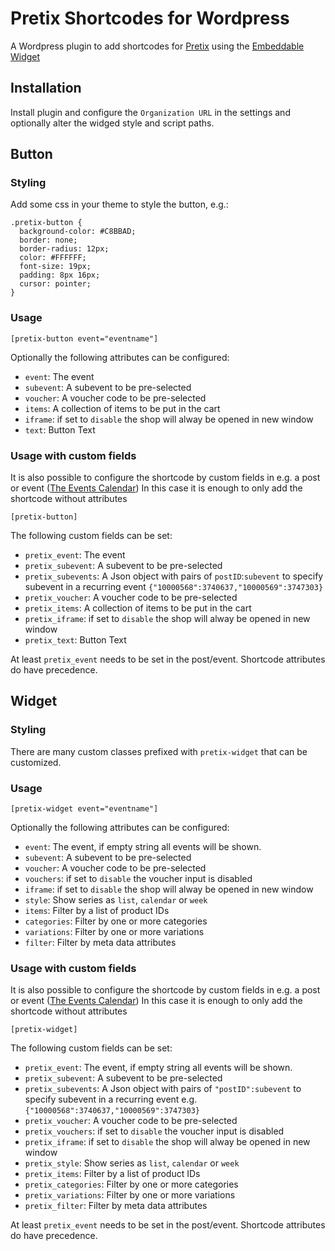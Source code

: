 # Pretix Shortcodes for Wordpress

A Wordpress plugin to add shortcodes for [Pretix](http://pretix.eu/) using the [Embeddable Widget](https://docs.pretix.eu/en/latest/user/events/widget.html)

## Installation

Install plugin and configure the `Organization URL` in the settings and optionally alter the widged style and script paths.

## Button

### Styling

Add some css in your theme to style the button, e.g.:

```
.pretix-button {
  background-color: #C8BBAD;
  border: none;
  border-radius: 12px;
  color: #FFFFFF;
  font-size: 19px;
  padding: 8px 16px;
  cursor: pointer;
}
```

### Usage

```
[pretix-button event="eventname"]
```

Optionally the following attributes can be configured:

* `event`: The event
* `subevent`: A subevent to be pre-selected
* `voucher`: A voucher code to be pre-selected
* `items`: A collection of items to be put in the cart
* `iframe`: if set to `disable` the shop will alway be opened in new window
* `text`: Button Text

### Usage with custom fields

It is also possible to configure the shortcode by custom fields in e.g. a post or event ([The Events Calendar](https://wordpress.org/plugins/the-events-calendar/))
In this case it is enough to only add the shortcode without attributes

```
[pretix-button]
```

The following custom fields can be set:

* `pretix_event`: The event
* `pretix_subevent`: A subevent to be pre-selected
* `pretix_subevents`: A Json object with pairs of `postID`:`subevent` to specify subevent in a recurring event `{"10000568":3740637,"10000569":3747303}`
* `pretix_voucher`: A voucher code to be pre-selected
* `pretix_items`: A collection of items to be put in the cart
* `pretix_iframe`: if set to `disable` the shop will alway be opened in new window
* `pretix_text`: Button Text

At least `pretix_event` needs to be set in the post/event. Shortcode attributes do have precedence.

## Widget

### Styling

There are many custom classes prefixed with `pretix-widget` that can be customized.

### Usage

```
[pretix-widget event="eventname"]
```

Optionally the following attributes can be configured:

* `event`: The event, if empty string all events will be shown.
* `subevent`: A subevent to be pre-selected
* `voucher`: A voucher code to be pre-selected
* `vouchers`: if set to `disable` the voucher input is disabled
* `iframe`: if set to `disable` the shop will alway be opened in new window
* `style`: Show series as `list`, `calendar` or `week`
* `items`: Filter by a list of product IDs
* `categories`: Filter by one or more categories
* `variations`: Filter by one or more variations
* `filter`: Filter by meta data attributes

### Usage with custom fields

It is also possible to configure the shortcode by custom fields in e.g. a post or event ([The Events Calendar](https://wordpress.org/plugins/the-events-calendar/))
In this case it is enough to only add the shortcode without attributes

```
[pretix-widget]
```

The following custom fields can be set:

* `pretix_event`: The event, if empty string all events will be shown.
* `pretix_subevent`: A subevent to be pre-selected
* `pretix_subevents`: A Json object with pairs of `"postID":subevent` to specify subevent in a recurring event e.g. `{"10000568":3740637,"10000569":3747303}`
* `pretix_voucher`: A voucher code to be pre-selected
* `pretix_vouchers`: if set to `disable` the voucher input is disabled
* `pretix_iframe`: if set to `disable` the shop will alway be opened in new window
* `pretix_style`: Show series as `list`, `calendar` or `week`
* `pretix_items`: Filter by a list of product IDs
* `pretix_categories`: Filter by one or more categories
* `pretix_variations`: Filter by one or more variations
* `pretix_filter`: Filter by meta data attributes

At least `pretix_event` needs to be set in the post/event. Shortcode attributes do have precedence.